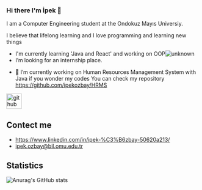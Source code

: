 ### Hi there I'm İpek 👋
I am a Computer Engineering student at the Ondokuz Mayıs Universiy.               

  I believe that lifelong learning and I love programming and learning new things       
  * I'm currently learning 'Java and React' and working on OOP![unknown](https://user-images.githubusercontent.com/72815766/121092919-f9b0e700-c7f4-11eb-812a-fdb95c7d0702.png) 
*  I’m looking for an internship place.

- 🔭 I’m currently working on Human Resources Management System with Java  if you wonder my codes You can check my repository https://github.com/ipekozbay/HRMS


[<img src='https://cdn.jsdelivr.net/npm/simple-icons@3.0.1/icons/github.svg' alt='github' height='40'>](https://github.com/ipekozbay)  


## Contect me
* https://www.linkedin.com/in/ipek-%C3%B6zbay-50620a213/
* ipek.ozbay@bil.omu.edu.tr

## Statistics

   ![Anurag's GitHub stats](https://github-readme-stats.vercel.app/api?username=ipekozbay&show_icons=true&theme=cobalt)
 
  



